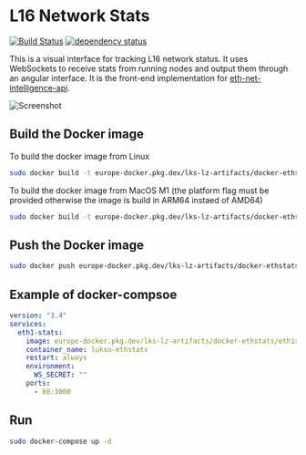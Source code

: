 L16 Network Stats
============
[![Build Status][travis-image]][travis-url] [![dependency status][dep-image]][dep-url]

This is a visual interface for tracking L16 network status. It uses WebSockets to receive stats from running nodes and output them through an angular interface. It is the front-end implementation for [eth-net-intelligence-api](https://github.com/cubedro/eth-net-intelligence-api).

![Screenshot](https://raw.githubusercontent.com/cubedro/eth-netstats/master/src/images/screenshot.jpg?v=0.0.6 "Screenshot")

## Build the Docker image

To build the docker image from Linux
```bash
sudo docker build -t europe-docker.pkg.dev/lks-lz-artifacts/docker-ethstats/eth1stats:<versionNumber> .
```

To build the docker image from MacOS M1 (the platform flag must be provided otherwise the image is build in ARM64 instaed of AMD64)
```bash
sudo docker build -t europe-docker.pkg.dev/lks-lz-artifacts/docker-ethstats/eth1stats:<versionNumber> --platform linux/amd64 .
```

## Push the Docker image

```bash
sudo docker push europe-docker.pkg.dev/lks-lz-artifacts/docker-ethstats/eth1stats:<versionNumber>
```

## Example of docker-compsoe

```yaml
version: "3.4"
services:
  eth1-stats:
    image: europe-docker.pkg.dev/lks-lz-artifacts/docker-ethstats/eth1stats:latest
    container_name: lukso-ethstats
    restart: always
    environment:
      WS_SECRET: ""
    ports:
      - 80:3000
```

## Run

```bash
sudo docker-compose up -d
```

[travis-image]: https://travis-ci.org/cubedro/eth-netstats.svg
[travis-url]: https://travis-ci.org/cubedro/eth-netstats
[dep-image]: https://david-dm.org/cubedro/eth-netstats.svg
[dep-url]: https://david-dm.org/cubedro/eth-netstats
